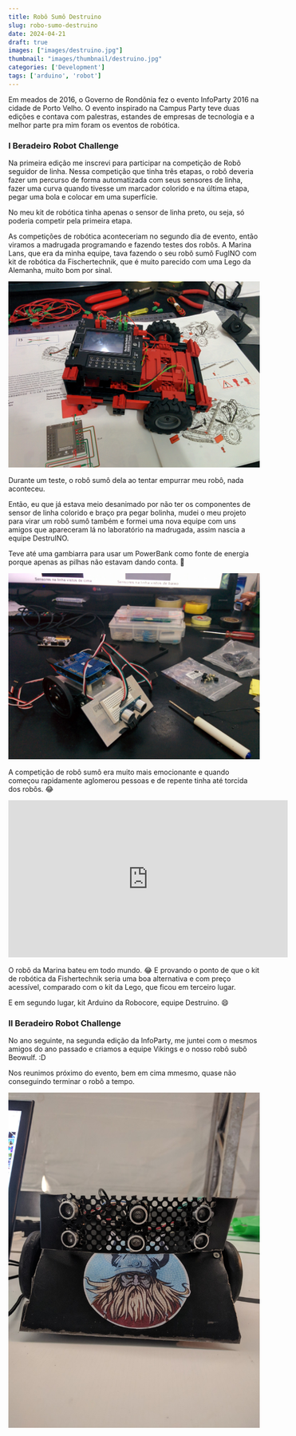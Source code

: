 ```yaml
---
title: Robô Sumô Destruino
slug: robo-sumo-destruino
date: 2024-04-21
draft: true
images: ["images/destruino.jpg"]
thumbnail: "images/thumbnail/destruino.jpg"
categories: ['Development']
tags: ['arduino', 'robot']
---
```


Em meados de 2016, o Governo de Rondônia fez o evento InfoParty 2016 na cidade de Porto Velho.
O evento inspirado na Campus Party teve duas edições e contava com palestras, 
estandes de empresas de tecnologia e a melhor parte pra mim foram os eventos de robótica.

### I Beradeiro Robot Challenge

Na primeira edição me inscrevi para participar na competição de Robô seguidor de linha.
Nessa competição que tinha três etapas, o robô deveria fazer um percurso de forma automatizada 
com seus sensores de linha, fazer uma curva quando tivesse um marcador colorido e na última etapa,
pegar uma bola e colocar em uma superfície.

<!--more-->

No meu kit de robótica tinha apenas o sensor de linha preto, ou seja, só poderia competir pela primeira etapa.

As competições de robótica aconteceriam no segundo dia de evento, então viramos a madrugada
programando e fazendo testes dos robôs. A Marina Lans, que era da minha equipe, tava fazendo
o seu robô sumô FugINO com kit de robótica da Fischertechnik, que é muito parecido com uma Lego da Alemanha, muito bom por sinal.

![Fishertechnik](IMG_20161113_154455.jpg)

Durante um teste, o robô sumô dela ao tentar empurrar meu robô, nada aconteceu.

Então, eu que já estava meio desanimado por não ter os componentes de sensor de linha colorido e braço pra
pegar bolinha, mudei o meu projeto para virar um robô sumô também e formei uma nova equipe com uns 
amigos que apareceram lá no laboratório na madrugada, assim nascia a equipe DestruINO. 

Teve até uma gambiarra para usar um PowerBank como fonte de energia porque apenas as pilhas
não estavam dando conta. :robot:

![Destruino](IMG_20161108_190542.jpg)


A competição de robô sumô era muito mais emocionante e quando começou rapidamente aglomerou 
pessoas e de repente tinha até torcida dos robôs. :joy:

<iframe width="560" height="315" src="https://www.youtube.com/embed/EIfrBcwUcYA?si=1I5f2za6cMkndWdQ" title="YouTube video player" frameborder="0" allow="accelerometer; autoplay; clipboard-write; encrypted-media; gyroscope; picture-in-picture; web-share" referrerpolicy="strict-origin-when-cross-origin" allowfullscreen></iframe>

O robô da Marina bateu em todo mundo. :joy: E provando o ponto de que o kit de robótica da Fishertechnik 
seria uma boa alternativa e com preço acessível, comparado com o kit da Lego, que ficou em terceiro lugar.

E em segundo lugar, kit Arduino da Robocore, equipe Destruino. :smile:



### II Beradeiro Robot Challenge

 No ano seguinte, na segunda edição da InfoParty, me juntei com o mesmos amigos do ano passado e criamos a equipe Vikings e o nosso robô subô Beowulf. :D

 Nos reunimos próximo do evento, bem em cima mmesmo, quase não conseguindo terminar o robô a tempo.

![Beowoulf](IMG_20171118_153340.jpg)

